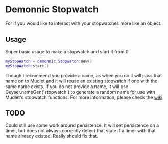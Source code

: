 # Demonnic Stopwatch
For if you would like to interact with your stopwatches more like an object.

## Usage
Super basic usage to make a stopwatch and start it from 0
```lua
myStopWatch = demonnic.Stopwatch:new()
myStopWatch:start()
```

Though I recommend you provide a name, as when you do it will pass that name on to Mudlet and it will reuse an existing stopwatch if one with the same name exists.
If you do not provide a name, it will use Geyser.nameGen('stopwatch') to generate a random name for use with Mudlet's stopwatch functions. 
For more information, please check the [wiki](https://github.com/demonnic/stopwatches/wiki)

## TODO
Could still use some work around persistence. It will set persistence on a timer, but does not always correctly detect that state if a timer with that name already existed. Really should fix that.
